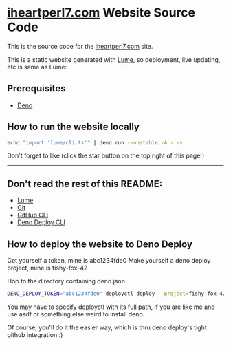 # [iheartperl7.com](https://iheartperl7.com) Website Source Code

This is the source code for the 
 [iheartperl7.com](https://iheartperl7.com) site.

This is a static website generated with 
[Lume](https://lumeland.github.io/lume/), so 
deployment, live updating, etc is same as Lume:

## Prerequisites
* [Deno](https://deno.land/)


## How to run the website locally

```bash
echo "import 'lume/cli.ts'" | deno run --unstable -A - -s
```

Don't forget to like (click the star button on the top right of this page!)

---

## Don't read the rest of this README:
* [Lume](https://lumeland.github.io/lume/)
* [Git](https://git-scm.com/)
* [GitHub CLI](https://cli.github.com/)
* [Deno Deploy CLI](https://deno.com/deploy/docs/deployctl)

## How to deploy the website to Deno Deploy

Get yourself a token, mine is abc1234fde0
Make yourself a deno deploy project, mine is fishy-fox-42

Hop to the directory containing deno.json

```bash
DENO_DEPLOY_TOKEN="abc1234fde0" deployctl deploy --project=fishy-fox-42 https://deno.land/std@0.171.0/http/file_server.ts
```

You may have to specify deployctl with its full path, if you are like me and use asdf 
or something else weird to install deno.

Of course, you'll do it the easier way, which is thru deno deploy's tight github integration :)
